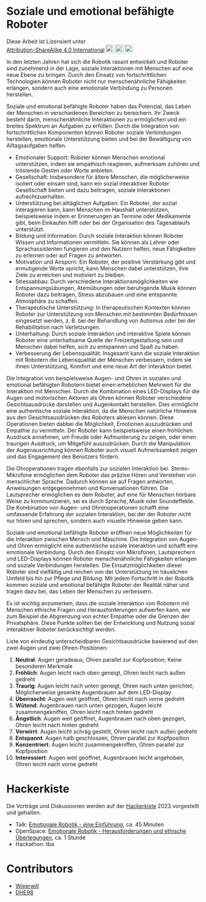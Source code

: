# Soziale und emotional befähigte Roboter

 <p xmlns:cc="http://creativecommons.org/ns#" >Diese Arbeit ist Lizensiert unter <a href="http://creativecommons.org/licenses/by-sa/4.0/?ref=chooser-v1" target="_blank" rel="license noopener noreferrer" style="display:inline-block;">Attribution-ShareAlike 4.0 International<img style="height:22px!important;margin-left:3px;vertical-align:text-bottom;" src="https://mirrors.creativecommons.org/presskit/icons/cc.svg?ref=chooser-v1"><img style="height:22px!important;margin-left:3px;vertical-align:text-bottom;" src="https://mirrors.creativecommons.org/presskit/icons/by.svg?ref=chooser-v1"><img style="height:22px!important;margin-left:3px;vertical-align:text-bottom;" src="https://mirrors.creativecommons.org/presskit/icons/sa.svg?ref=chooser-v1"></a></p> 

In den letzten Jahren hat sich die Robotik rasant entwickelt und Roboter sind zunehmend in der Lage, soziale Interaktionen mit Menschen auf eine neue Ebene zu bringen. Durch den Einsatz von fortschrittlichen Technologien können Roboter nicht nur menschenähnliche Fähigkeiten erlangen, sondern auch eine emotionale Verbindung zu Personen herstellen.

Soziale und emotional befähigte Roboter haben das Potenzial, das Leben der Menschen in verschiedenen Bereichen zu bereichern. Ihr Zweck besteht darin, menschenähnliche Interaktionen zu ermöglichen und ein breites Spektrum an Aufgaben zu erfüllen. Durch die Integration von fortschrittlichen Komponenten können Roboter soziale Verbindungen herstellen, emotionale Unterstützung bieten und bei der Bewältigung von Alltagsaufgaben helfen.
- Emotionaler Support: Roboter können Menschen emotional unterstützen, indem sie empathisch reagieren, aufmerksam zuhören und tröstende Gesten oder Worte anbieten.
- Gesellschaft: Insbesondere für ältere Menschen, die möglicherweise isoliert oder einsam sind, kann ein sozial interaktiver Roboter Gesellschaft bieten und dazu beitragen, soziale Interaktionen aufrechtzuerhalten.
- Unterstützung bei alltäglichen Aufgaben: Ein Roboter, der sozial interagieren kann, kann Menschen im Haushalt unterstützen, beispielsweise indem er Erinnerungen an Termine oder Medikamente gibt, beim Einkaufen hilft oder bei der Organisation des Tagesablaufs unterstützt.
- Bildung und Information: Durch soziale Interaktion können Roboter Wissen und Informationen vermitteln. Sie können als Lehrer oder Sprachassistenten fungieren und den Nutzern helfen, neue Fähigkeiten zu erlernen oder auf Fragen zu antworten.
- Motivation und Ansporn: Ein Roboter, der positive Verstärkung gibt und ermutigende Worte spricht, kann Menschen dabei unterstützen, ihre Ziele zu erreichen und motiviert zu bleiben.
- Stressabbau: Durch verschiedene Interaktionsmöglichkeiten wie Entspannungsübungen, Atemübungen oder beruhigende Musik können Roboter dazu beitragen, Stress abzubauen und eine entspannte Atmosphäre zu schaffen.
- Therapeutische Unterstützung: In therapeutischen Kontexten können Roboter zur Unterstützung von Menschen mit bestimmten Bedürfnissen eingesetzt werden, z. B. bei der Behandlung von Autismus oder bei der Rehabilitation nach Verletzungen.
- Unterhaltung: Durch soziale Interaktion und interaktive Spiele können Roboter eine unterhaltsame Quelle der Freizeitgestaltung sein und Menschen dabei helfen, sich zu entspannen und Spaß zu haben.
- Verbesserung der Lebensqualität: Insgesamt kann die soziale Interaktion mit Robotern die Lebensqualität der Menschen verbessern, indem sie ihnen Unterstützung, Komfort und eine neue Art der Interaktion bietet.

Die Integration von beispielsweise Augen- und Ohren in sozialen und emotional befähigten Robotern bietet einen erheblichen Mehrwert für die Interaktion mit Menschen. Durch die Kombination eines LED-Displays für die Augen und motorischen Aktoren als Ohren können Roboter verschiedene Gesichtsausdrücke darstellen und Augenkontakt herstellen. Dies ermöglicht eine authentische soziale Interaktion, da die Menschen natürliche Hinweise aus den Gesichtsausdrücken des Roboters ablesen können. Diese Operationen bieten dabbei die Möglichkeit, Emotionen auszudrücken und Empathie zu vermitteln. Der Roboter kann beispielsweise einen fröhlichen Ausdruck annehmen, um Freude oder Aufmunterung zu zeigen, oder einen traurigen Ausdruck, um Mitgefühl auszudrücken. Durch die Manipulation der Augenausrichtung können Roboter auch visuell Aufmerksamkeit zeigen und das Engagement des Benutzers fördern.

Die Ohroperationen tragen ebenfalls zur sozialen Interaktion bei. Stereo-Mikrofone ermöglichen dem Roboter das präzise Hören und Verstehen von menschlicher Sprache. Dadurch können sie auf Fragen antworten, Anweisungen entgegennehmen und Konversationen führen. Die Lautsprecher ermöglichen es dem Roboter, auf eine für Menschen hörbare Weise zu kommunizieren, sei es durch Sprache, Musik oder Soundeffekte. Die Kombination von Augen- und Ohrenoperationen schafft eine umfassende Erfahrung der sozialen Interaktion, bei der der Roboter nicht nur hören und sprechen, sondern auch visuelle Hinweise geben kann.

Soziale und emotional befähigte Roboter eröffnen neue Möglichkeiten für die Interaktion zwischen Mensch und Maschine. Die Integration von Augen- und Ohren ermöglicht eine authentische soziale Interaktion und schafft eine emotionale Verbindung. Durch den Einsatz von Mikrofonen, Lautsprechern und LED-Displays können Roboter menschenähnliche Fähigkeiten erlangen und soziale Verbindungen herstellen. Die Einsatzmöglichkeiten dieser Roboter sind vielfältig und reichen von der Unterstützung im häuslichen Umfeld bis hin zur Pflege und Bildung. Mit jedem Fortschritt in der Robotik kommen soziale und emotional befähigte Roboter der Realität näher und tragen dazu bei, das Leben der Menschen zu verbessern.

Es ist wichtig anzumerken, dass die soziale Interaktion von Robotern mit Menschen ethische Fragen und Herausforderungen aufwerfen kann, wie zum Beispiel die Abgrenzung von echter Empathie oder die Grenzen der Privatsphäre. Diese Punkte sollten bei der Entwicklung und Nutzung sozial interaktiver Roboter berücksichtigt werden.


Liste von eindeutig unterscheidbaren Gesichtsausdrücke basierend auf den zwei Augen und zwei Ohren-Positionen:
1. **Neutral**: Augen geradeaus, Ohren parallel zur Kopfposition; Keine besonderen Merkmale
2. **Fröhlich**: Augen leicht nach oben geneigt, Ohren leicht nach außen gedreht
3. **Traurig**: Augen leicht nach unten geneigt, Ohren nach unten gerichtet; Möglicherweise gesenkte Augenbrauen auf dem LED-Display
4. **Überrascht**: Augen weit geöffnet, Ohren leicht nach vorne gedreht
5. **Wütend**: Augenbrauen nach unten gezogen, Augen leicht zusammengekniffen, Ohren leicht nach hinten gedreht
6. **Ängstlich**: Augen weit geöffnet, Augenbrauen nach oben gezogen, Ohren leicht nach hinten gedreht
7. **Verwirrt**: Augen leicht schräg gestellt, Ohren leicht nach außen gedreht
8. **Entspannt**: Augen halb geschlossen, Ohren parallel zur Kopfposition
9. **Konzentriert**: Augen leicht zusammengekniffen, Ohren parallel zur Kopfposition
10. **Interessiert**: Augen weit geöffnet, Augenbrauen leicht angehoben, Ohren leicht nach vorne gedreht

# Hackerkiste
Die Vorträge und Diskussionen werden auf der [Hackerkiste](https://hackerkiste.de/) 2023 vorgestellt und gehalten.

- Talk: [Emotionale Robotik - eine Einführung](./Talk%3AEmotionaleRobotik.pdf), ca. 45 Minuten
- OpenSpace: [Emotionale Robotik - Herausforderungen und ethische Überlegungen](./OpenSpace%3AEmotionaleRobotik.pdf), ca. 1 Stunde
- Hackathon: tba

# Contributors
- [Wieerwill](https://www.github.com/wieerwill)
- [DHE98](https://github.com/DJE98)
